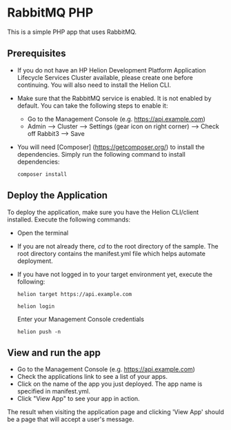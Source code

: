 # RabbitMQ PHP 

This is a simple PHP app that uses RabbitMQ. 

## Prerequisites
- If you do not have an HP Helion Development Platform Application Lifecycle 
  Services Cluster available, please create one before continuing. You will also
  need to install the Helion CLI.  
- Make sure that the RabbitMQ service is enabled. It is not enabled by default. 
  You can take the following steps to enable it:
    - Go to the Management Console (e.g. https://api.example.com)
    - Admin --> Cluster --> Settings (gear icon on right corner) --> Check off 
      Rabbit3 --> Save
- You will need [Composer] (https://getcomposer.org/) to install the dependencies. 
  Simply run the following command to install dependencies:
  
    `composer install`    
    
## Deploy the Application

To deploy the application, make sure you have the Helion CLI/client installed. 
Execute the following commands:

- Open the terminal
- If you are not already there, *cd* to the root directory of the sample. The 
  root directory contains the manifest.yml file which helps automate deployment. 
- If you have not logged in to your target environment yet, execute the following:

    `helion target https://api.example.com`
    
    `helion login`
    
    Enter your Management Console credentials
    
    `helion push -n`

## View and run the app
- Go to the Management Console (e.g. https://api.example.com)
- Check the applications link to see a list of your apps.
- Click on the name of the app you just deployed. The app name is specified in 
  manifest.yml.
- Click "View App" to see your app in action.

The result when visiting the application page and clicking 'View App' should be
a page that will accept a user's message.
